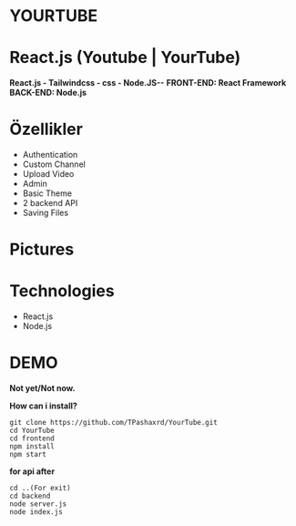 # YOURTUBE
# React.js (Youtube | YourTube)

**React.js - Tailwindcss - css - Node.JS--**
**FRONT-END: React Framework BACK-END: Node.js**
# Özellikler
- Authentication
- Custom Channel
- Upload Video
- Admin
- Basic Theme
- 2 backend API
- Saving Files

# Pictures

# Technologies
- React.js
- Node.js

# DEMO
**Not yet/Not now.**

**How can i install?**
```
git clone https://github.com/TPashaxrd/YourTube.git
cd YourTube
cd frontend
npm install
npm start
```
**for api after**
```
cd ..(For exit)
cd backend
node server.js
node index.js
```